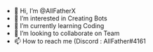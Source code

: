 - 👋 Hi, I’m @AllFatherX
- 👀 I’m interested in Creating Bots
- 🌱 I’m currently learning Coding
- 💞️ I’m looking to collaborate on Team
- 📫 How to reach me (Discord : AllFather#4161

<!---
AllFatherX/AllFatherX is a ✨ special ✨ repository because its `README.md` (this file) appears on your GitHub profile.
You can click the Preview link to take a look at your changes.
--->
